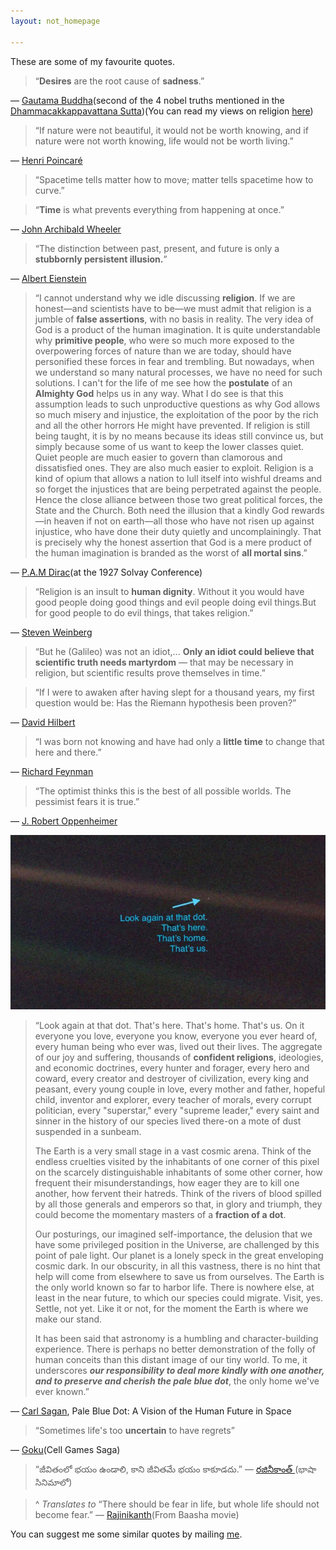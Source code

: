 ```yaml
---
layout: not_homepage

---
```

These are some of my favourite quotes.

>“**Desires** are the root cause of **sadness**.”

― [Gautama Buddha](https://en.wikipedia.org/wiki/Gautama_Buddha)(second of the 4 nobel truths mentioned in the [Dhammacakkappavattana Sutta](https://en.wikipedia.org/wiki/Dhammacakkappavattana_Sutta))(You can read my views on religion [here](/blog/views-on-religion/))

>“If nature were not beautiful, it would not be worth knowing, and if nature were not worth knowing, life would not be worth living.”

― [Henri Poincaré](https://en.wikipedia.org/wiki/Henri_Poincar%C3%A9)

>“Spacetime tells matter how to move; matter tells spacetime how to curve.”

>“**Time** is what prevents everything from happening at once.”

― [John Archibald Wheeler
](https://en.wikipedia.org/wiki/John_Archibald_Wheeler)

>“The distinction between past, present, and future is only a **stubbornly persistent illusion.**”

― [Albert Eienstein](https://en.wikipedia.org/wiki/Albert_Einstein)


>“I cannot understand why we idle discussing **religion**. If we are honest—and scientists have to be—we must admit that religion is a jumble of **false assertions**, with no basis in reality. The very idea of God is a product of the human imagination. It is quite understandable why **primitive people**, who were so much more exposed to the overpowering forces of nature than we are today, should have personified these forces in fear and trembling. But nowadays, when we understand so many natural processes, we have no need for such solutions. I can't for the life of me see how the **postulate** of an **Almighty God** helps us in any way. What I do see is that this assumption leads to such unproductive questions as why God allows so much misery and injustice, the exploitation of the poor by the rich and all the other horrors He might have prevented. If religion is still being taught, it is by no means because its ideas still convince us, but simply because some of us want to keep the lower classes quiet. Quiet people are much easier to govern than clamorous and dissatisfied ones. They are also much easier to exploit. Religion is a kind of opium that allows a nation to lull itself into wishful dreams and so forget the injustices that are being perpetrated against the people. Hence the close alliance between those two great political forces, the State and the Church. Both need the illusion that a kindly God rewards—in heaven if not on earth—all those who have not risen up against injustice, who have done their duty quietly and uncomplainingly. That is precisely why the honest assertion that God is a mere product of the human imagination is branded as the worst of **all mortal sins**.”

― [P.A.M Dirac](https://en.wikipedia.org/wiki/Paul_Dirac)(at the 1927 Solvay Conference)


>“Religion is an insult to **human dignity**. Without it you would have good people doing good things and evil people doing evil things.But for good people to do evil things, that takes religion.”

― [Steven Weinberg](https://en.wikipedia.org/wiki/Steven_Weinberg)

>“But he (Galileo) was not an idiot,... **Only an idiot could believe that scientific truth needs martyrdom** — that may be necessary in religion, but scientific results prove themselves in time.”

>“If I were to awaken after having slept for a thousand years, my first question would be: Has the Riemann hypothesis been proven?”

― [David Hilbert](https://en.wikiquote.org/wiki/David_Hilbert)


>“I was born not knowing and have had only a **little time** to change that here and there.”

― [Richard Feynman](https://en.wikipedia.org/wiki/Richard_Feynman)

>“The optimist thinks this is the best of all possible worlds. The pessimist fears it is true.”

― [J. Robert Oppenheimer](https://en.wikipedia.org/wiki/J._Robert_Oppenheimer)

![alt text](/assets/images/pbdot.jpeg "Pale blue dot")
>“Look again at that dot. That's here. That's home. That's us. On it everyone you love, everyone you know, everyone you ever heard of, every human being who ever was, lived out their lives. The aggregate of our joy and suffering, thousands of **confident religions**, ideologies, and economic doctrines, every hunter and forager, every hero and coward, every creator and destroyer of civilization, every king and peasant, every young couple in love, every mother and father, hopeful child, inventor and explorer, every teacher of morals, every corrupt politician, every "superstar," every "supreme leader," every saint and sinner in the history of our species lived there-on a mote of dust suspended in a sunbeam.
>
>The Earth is a very small stage in a vast cosmic arena. Think of the endless cruelties visited by the inhabitants of one corner of this pixel on the scarcely distinguishable inhabitants of some other corner, how frequent their misunderstandings, how eager they are to kill one another, how fervent their hatreds. Think of the rivers of blood spilled by all those generals and emperors so that, in glory and triumph, they could become the momentary masters of a **fraction of a dot**.
>
>Our posturings, our imagined self-importance, the delusion that we have some privileged position in the Universe, are challenged by this point of pale light. Our planet is a lonely speck in the great enveloping cosmic dark. In our obscurity, in all this vastness, there is no hint that help will come from elsewhere to save us from ourselves.
The Earth is the only world known so far to harbor life. There is nowhere else, at least in the near future, to which our species could migrate. Visit, yes. Settle, not yet. Like it or not, for the moment the Earth is where we make our stand.
>
>It has been said that astronomy is a humbling and character-building experience. There is perhaps no better demonstration of the folly of human conceits than this distant image of our tiny world. To me, it underscores ***our responsibility to deal more kindly with one another, and to preserve and cherish the pale blue dot***, the only home we've ever known.”

― [Carl Sagan](https://en.wikipedia.org/wiki/Carl_Sagan), Pale Blue Dot: A Vision of the Human Future in Space

>“Sometimes life's too **uncertain** to have regrets”

― [Goku](https://en.wikipedia.org/wiki/Goku)(Cell Games Saga)


>“జీవితంలో భయం ఉండాలి, కాని జీవితమే భయం కాకూడదు.”
 ― [రజినీకాంత్ ](https://te.wikipedia.org/wiki/%E0%B0%B0%E0%B0%9C%E0%B0%BF%E0%B0%A8%E0%B1%80%E0%B0%95%E0%B0%BE%E0%B0%82%E0%B0%A4%E0%B1%8D)(భాషా  సినిమాలో)

>^ *Translates to* “There should be fear in life, but whole life should not become fear.”
― [Rajinikanth](https://en.wikipedia.org/wiki/Rajinikanth)(From Baasha movie)

You can suggest me some similar quotes by mailing [me](mailto:sreemanmohanreddy@gmail.com).
